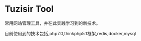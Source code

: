 Tuzisir Tool
===============

常用网站管理工具，并在此实践学习到的新技术。

目前使用到的技术包括,php7.0,thinkphp5.1框架,redis,docker,mysql 
